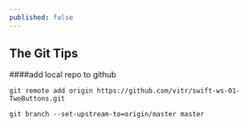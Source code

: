 ```yaml
---
published: false
---
```




## The Git Tips

####add local repo to github

    git remote add origin https://github.com/vitr/swift-ws-01-TwoButtons.git

    git branch --set-upstream-to=origin/master master
